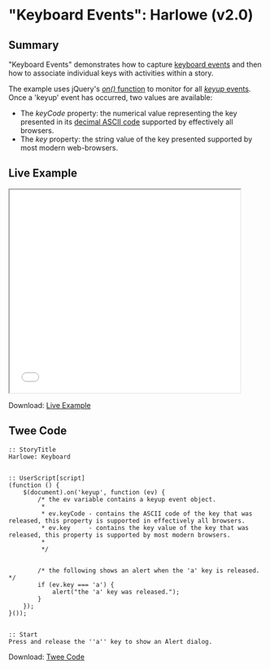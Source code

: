 # "Keyboard Events": Harlowe (v2.0)

## Summary

"Keyboard Events" demonstrates how to capture [keyboard events](https://developer.mozilla.org/en-US/docs/Web/API/KeyboardEvent) and then how to associate individual keys with activities within a story.

The example uses jQuery's [*on()* function](http://api.jquery.com/on/) to monitor for all [*keyup* events](https://developer.mozilla.org/en-US/docs/Web/Events/keyup). Once a 'keyup' event has occurred, two values are available:

 * The *keyCode* property: the numerical value representing the key presented in its [decimal ASCII code](http://www.asciichart.com/) supported by effectively all browsers.
 * The *key* property: the string value of the key presented supported by most modern web-browsers.


## Live Example

<section>
<iframe src="harlowe_keyboard_example.html" height=400 width=90%></iframe>


Download: <a href="harlowe_keyboard_example.html" target="_blank">Live Example</a>
</section>

## Twee Code

```
:: StoryTitle
Harlowe: Keyboard


:: UserScript[script]
(function () {
	$(document).on('keyup', function (ev) {
		/* the ev variable contains a keyup event object.
		 *
		 * ev.keyCode - contains the ASCII code of the key that was released, this property is supported in effectively all browsers.
		 * ev.key     - contains the key value of the key that was released, this property is supported by most modern browsers.
		 *
		 */


		/* the following shows an alert when the 'a' key is released. */
		if (ev.key === 'a') {
			alert("the 'a' key was released.");
		}
	});
}());


:: Start
Press and release the ''a'' key to show an Alert dialog.

```

Download: <a href="harlowe_keyboard_twee.txt" target="_blank">Twee Code</a>
